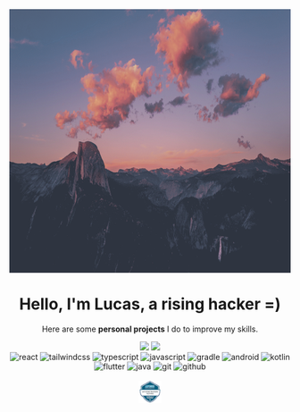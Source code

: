 <div>
  <img align="center" height="472" width="100%" src="assets/mountains.png" />
  <h1 align="center">
    Hello, I'm Lucas, a rising hacker =)
  </h1>
  <p align="center">
    Here are some <strong>personal projects</strong> I do to improve my skills.
  </p>
  <div align="center">
    <img height="150em" src="https://github-readme-stats.vercel.app/api?username=th3l1ghtd3m0n&show_icons=true&bg_color=1e1e2e&text_color=cdd6f4&icon_color=cba6f7&title_color=fab387" />
    <img height="150em" src="https://github-readme-stats.vercel.app/api/top-langs/?username=th3l1ghtd3m0n&show_icons=true&bg_color=1e1e2e&text_color=cdd6f4&icon_color=cba6f7&title_color=fab387" />
  </div>
  <div align="center" valign="top">
    <img alt="react" src="https://cdn.jsdelivr.net/gh/devicons/devicon/icons/react/react-original.svg" height="30" width="40" />
    <img alt="tailwindcss" src="https://cdn.jsdelivr.net/gh/devicons/devicon/icons/tailwindcss/tailwindcss-plain.svg" height="30" width="40" />
    <img alt="typescript" src="https://cdn.jsdelivr.net/gh/devicons/devicon/icons/typescript/typescript-original.svg" height="30" width="40" />
    <img alt="javascript" src="https://cdn.jsdelivr.net/gh/devicons/devicon/icons/javascript/javascript-original.svg" height="30" width="40" />
    <img alt="gradle" src="https://cdn.jsdelivr.net/gh/devicons/devicon/icons/gradle/gradle-plain.svg" height="30" width="40" />
    <img alt="android" src="https://cdn.jsdelivr.net/gh/devicons/devicon/icons/android/android-original.svg" height="30" width="40" />
    <img alt="kotlin" src="https://cdn.jsdelivr.net/gh/devicons/devicon/icons/kotlin/kotlin-plain.svg" height="30" width="40" />
    <img alt="flutter" src="https://cdn.jsdelivr.net/gh/devicons/devicon/icons/flutter/flutter-original.svg" height="30" width="40" />
    <img alt="java" src="https://cdn.jsdelivr.net/gh/devicons/devicon/icons/java/java-plain.svg" height="30" width="40" />
    <img alt="git" src="https://cdn.jsdelivr.net/gh/devicons/devicon/icons/git/git-original.svg" height="30" width="40" />
    <img alt="github" src="https://cdn.jsdelivr.net/gh/devicons/devicon/icons/github/github-original.svg" height="30" width="40" />
  </div>
  <br>
  <div align="center">
    <img alt="api-cert" src="assets/api-penetration-testing-certificate-of-completion.png" height="40" width="40" />
  </div>
</div>
